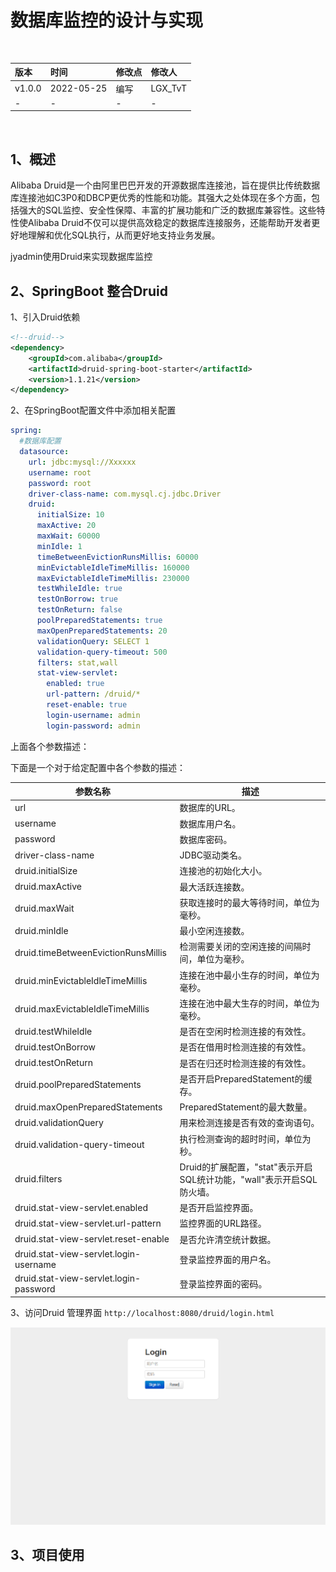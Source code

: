 # 数据库监控的设计与实现

<br/>

| 版本   | 时间       | 修改点 | 修改人  |
| :----- | :--------- | :----- | :------ |
| v1.0.0 | 2022-05-25 | 编写   | LGX_TvT |
| -      | -          | -      | -       |

<br/>

## 1、概述



Alibaba Druid是一个由阿里巴巴开发的开源数据库连接池，旨在提供比传统数据库连接池如C3P0和DBCP更优秀的性能和功能。其强大之处体现在多个方面，包括强大的SQL监控、安全性保障、丰富的扩展功能和广泛的数据库兼容性。这些特性使Alibaba Druid不仅可以提供高效稳定的数据库连接服务，还能帮助开发者更好地理解和优化SQL执行，从而更好地支持业务发展。



jyadmin使用Druid来实现数据库监控



## 2、SpringBoot 整合Druid



1、引入Druid依赖

```xml
<!--druid-->
<dependency>
    <groupId>com.alibaba</groupId>
    <artifactId>druid-spring-boot-starter</artifactId>
    <version>1.1.21</version>
</dependency>
```



2、在SpringBoot配置文件中添加相关配置

```yaml
spring:
  #数据库配置
  datasource:
    url: jdbc:mysql://Xxxxxx
    username: root
    password: root
    driver-class-name: com.mysql.cj.jdbc.Driver
    druid:
      initialSize: 10
      maxActive: 20
      maxWait: 60000
      minIdle: 1
      timeBetweenEvictionRunsMillis: 60000
      minEvictableIdleTimeMillis: 160000
      maxEvictableIdleTimeMillis: 230000
      testWhileIdle: true
      testOnBorrow: true
      testOnReturn: false
      poolPreparedStatements: true
      maxOpenPreparedStatements: 20
      validationQuery: SELECT 1
      validation-query-timeout: 500
      filters: stat,wall
      stat-view-servlet:
        enabled: true
        url-pattern: /druid/*
        reset-enable: true
        login-username: admin
        login-password: admin
```



上面各个参数描述：

下面是一个对于给定配置中各个参数的描述：

| 参数名称                               | 描述                                                         |
| -------------------------------------- | ------------------------------------------------------------ |
| url                                    | 数据库的URL。                                                |
| username                               | 数据库用户名。                                               |
| password                               | 数据库密码。                                                 |
| driver-class-name                      | JDBC驱动类名。                                               |
| druid.initialSize                      | 连接池的初始化大小。                                         |
| druid.maxActive                        | 最大活跃连接数。                                             |
| druid.maxWait                          | 获取连接时的最大等待时间，单位为毫秒。                       |
| druid.minIdle                          | 最小空闲连接数。                                             |
| druid.timeBetweenEvictionRunsMillis    | 检测需要关闭的空闲连接的间隔时间，单位为毫秒。               |
| druid.minEvictableIdleTimeMillis       | 连接在池中最小生存的时间，单位为毫秒。                       |
| druid.maxEvictableIdleTimeMillis       | 连接在池中最大生存的时间，单位为毫秒。                       |
| druid.testWhileIdle                    | 是否在空闲时检测连接的有效性。                               |
| druid.testOnBorrow                     | 是否在借用时检测连接的有效性。                               |
| druid.testOnReturn                     | 是否在归还时检测连接的有效性。                               |
| druid.poolPreparedStatements           | 是否开启PreparedStatement的缓存。                            |
| druid.maxOpenPreparedStatements        | PreparedStatement的最大数量。                                |
| druid.validationQuery                  | 用来检测连接是否有效的查询语句。                             |
| druid.validation-query-timeout         | 执行检测查询的超时时间，单位为秒。                           |
| druid.filters                          | Druid的扩展配置，"stat"表示开启SQL统计功能，"wall"表示开启SQL防火墙。 |
| druid.stat-view-servlet.enabled        | 是否开启监控界面。                                           |
| druid.stat-view-servlet.url-pattern    | 监控界面的URL路径。                                          |
| druid.stat-view-servlet.reset-enable   | 是否允许清空统计数据。                                       |
| druid.stat-view-servlet.login-username | 登录监控界面的用户名。                                       |
| druid.stat-view-servlet.login-password | 登录监控界面的密码。                                         |



3、访问Druid 管理界面 `http://localhost:8080/druid/login.html`

![image-20230615151129895](%E6%95%B0%E6%8D%AE%E5%BA%93%E7%9B%91%E6%8E%A7%E7%9A%84%E8%AE%BE%E8%AE%A1%E4%B8%8E%E5%AE%9E%E7%8E%B0.assets/image-20230615151129895-16868130913421.png)



## 3、项目使用


